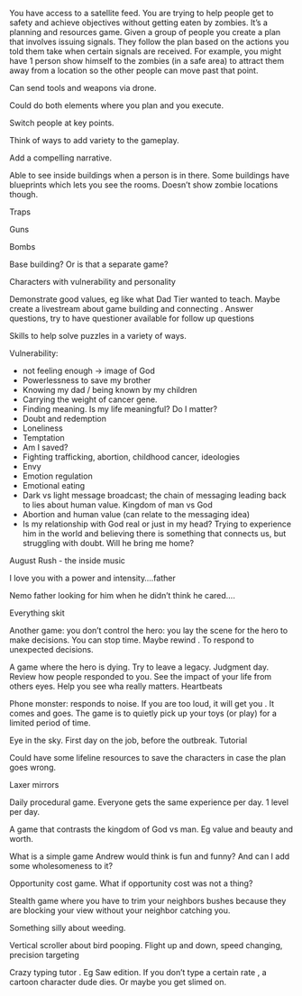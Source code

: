 
You have access to a satellite feed. You are trying to help people get to safety and achieve objectives without getting eaten by zombies. It’s a planning and resources game. Given a group of people you create a plan that involves issuing signals. They follow the plan based on the actions you told them take when certain signals are received. For example, you might have 1 person show himself to the zombies (in a safe area) to attract them away from a location so the other people can move past that point.

Can send tools and weapons via drone.

Could do both elements where you plan and you execute.

Switch people at key points.

Think of ways to add variety to the gameplay.

Add a compelling narrative.

Able to see inside buildings when a person is in there. Some buildings have blueprints which lets you see the rooms. Doesn’t show zombie locations though.

Traps

Guns

Bombs

Base building? Or is that a separate game?

Characters with vulnerability and personality

Demonstrate good values, eg like what Dad Tier wanted to teach. Maybe create a livestream about game building and connecting . Answer questions, try to have questioner available for follow up questions

Skills to help solve puzzles in a variety of ways.

Vulnerability:

- not feeling enough -> image of God
- Powerlessness to save my brother
- Knowing my dad / being known by my children
- Carrying the weight of cancer gene.
- Finding meaning. Is my life meaningful? Do I matter?
- Doubt and redemption
- Loneliness
- Temptation
- Am I saved?
- Fighting trafficking, abortion, childhood cancer, ideologies
- Envy
- Emotion regulation
- Emotional eating
- Dark vs light message broadcast; the chain of messaging leading back to lies about human value. Kingdom of man vs God
- Abortion and human value (can relate to the messaging idea)
- Is my relationship with God real or just in my head? Trying to experience him in the world and believing there is something that connects us, but struggling with doubt. Will he bring me home?

August Rush - the inside music

I love you with a power and intensity….father

Nemo father looking for him when he didn’t think he cared….

Everything skit

Another game: you don’t control the hero: you lay the scene for the hero to make decisions. You can stop time. Maybe rewind . To respond to unexpected decisions.

A game where the hero is dying. Try to leave a legacy. Judgment day. Review how people responded to you. See the impact of your life from others eyes. Help you see wha really matters. Heartbeats

Phone monster: responds to noise. If you are too loud, it will get you . It comes and goes. The game is to quietly pick up your toys (or play) for a limited period of time.

Eye in the sky. First day on the job, before the outbreak. Tutorial

Could have some lifeline resources to save the characters in case the plan goes wrong.

Laxer mirrors

Daily procedural game. Everyone gets the same experience per day. 1 level per day.

A game that contrasts the kingdom of God vs man. Eg value and beauty and worth.

What is a simple game Andrew would think is fun and funny? And can I add some wholesomeness to it?

Opportunity cost game. What if opportunity cost was not a thing?

Stealth game where you have to trim your neighbors bushes because they are blocking your view without your neighbor catching you.

Something silly about weeding.

Vertical scroller about bird pooping. Flight up and down, speed changing, precision targeting

Crazy typing tutor . Eg Saw edition. If you don’t type a certain rate , a cartoon character dude dies. Or maybe you get slimed on.
